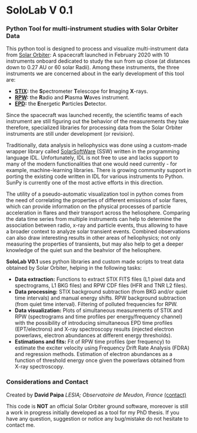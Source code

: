 # SoloLab V 0.1
### Python Tool for multi-instrument studies with Solar Orbiter Data

This  python tool is designed to process and visualize multi-instrument data from [Solar Orbiter](https://www.esa.int/Science_Exploration/Space_Science/Solar_Orbiter): A spacecraft launched in February 2020 with 10 instruments onboard dedicated to study the sun from up close (at distances down to 0.27 AU or 60 solar Radii). Among these instruments, the three instruments we are concerned about in the early development of this tool are:
- **[STIX](https://solar-orbiter.cnes.fr/en/SOLO/GP_stix.htm):** the **S**pectrometer **T**elescope for **I**maging **X**-rays.
- **[RPW](https://rpw.lesia.obspm.fr/):**  the **R**adio and **P**lasma **W**aves instrument.
- **[EPD](https://espada.uah.es/epd/index.php):**  the **E**nergetic **P**articles **D**etector.

Since the spacecraft was launched recently, the scientific teams of each instrument are still figuring out the behavior of the measurements they take therefore, specialized libraries for processing data from the Solar Orbiter instruments are still under development (or revision).

Traditionally, data analysis in heliophysics was done using a custom-made wrapper library called [SolarSoftWare](https://soho.nascom.nasa.gov/solarsoft/) (SSW) written in the programming language IDL. Unfortunately, IDL is not free to use and lacks support to many of the modern functionalities that one would need currently - for example, machine-learning libraries. There is growing community support in porting the existing code written in IDL for various instruments to Python. SunPy is currently one of the most active efforts in this direction.

The utility of a pseudo-automatic visualization tool in python comes from the need of correlating the properties of different emissions of solar flares, which can provide information on the physical processes of particle acceleration in flares and their transport across the heliosphere. Comparing the data time series from multiple instruments can help to determine the association between radio, x-ray and particle events, thus allowing to have a broader context to analyze solar transient events. Combined observations can also draw interesting results in other areas of heliophysics; not only measuring the properties of transients, but may also help to get a deeper knowledge of the quiet sun and the beahvior of the heliosphere.

**SoloLab V0.1** uses python libraries and custom made scripts to treat data obtained by Solar Orbiter, helping in the following tasks:

- **Data extraction:** Functions to extract STIX FITS files (L1 pixel data and spectrograms, L1 BKG files) and RPW CDF files (HFR and TNR L2 files).
- **Data processing:** STIX background subtraction (from BKG and/or quiet time intervals) and manual energy shifts. RPW background subtraction (from quiet time interval). Filtering of polluted frequencies for RPW.
- **Data visualization:** Plots of simultaneous measurements of STIX and RPW (spectrograms and time profiles per energy/frequency channel) with the possibility of introducing simultaneous EPD time profiles (EPT/electrons) and X-ray spectroscopy results (injected electron powerlaws, electron abundances at different energy thresholds).
- **Estimations and fits:** Fit of RPW time profiles (per frequency) to estimate the exciter velocity using Frequency Drift Rate Analysis (FDRA) and regression methods. Estimation of electron abundances as a function of threshold energy once given the powerlaws obtained from X-ray spectroscopy.

### Considerations and Contact

Created by **David Paipa** 
*LESIA; Observatoire de Meudon, France*
[(contact)](mailto:david.paipa@obspm.fr)


This code is **NOT** an official Solar Orbiter ground software, moreover is still a work in progress initially developed as a tool for my PhD thesis. If you have any question, suggestion or notice any bug/mistake do not hesitate to contact me.

